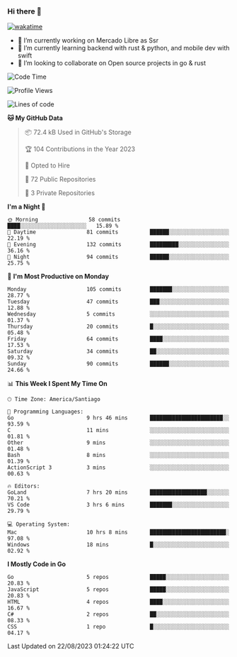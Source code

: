 ### Hi there 👋

[![wakatime](https://wakatime.com/badge/user/330beacb-fb27-4e32-bc38-f8f521bcf832.svg)](https://wakatime.com/@330beacb-fb27-4e32-bc38-f8f521bcf832)

- 🔭 I’m currently working on Mercado Libre as Ssr
- 🌱 I’m currently learning backend with rust & python, and mobile dev with swift
- 👯 I’m looking to collaborate on Open source projects in go & rust

<!--START_SECTION:waka-->
![Code Time](http://img.shields.io/badge/Code%20Time-259%20hrs%2029%20mins-blue)

![Profile Views](http://img.shields.io/badge/Profile%20Views-0-blue)

![Lines of code](https://img.shields.io/badge/From%20Hello%20World%20I%27ve%20Written-3.4%20million%20lines%20of%20code-blue)

**🐱 My GitHub Data** 

> 📦 72.4 kB Used in GitHub's Storage 
 > 
> 🏆 104 Contributions in the Year 2023
 > 
> 💼 Opted to Hire
 > 
> 📜 72 Public Repositories 
 > 
> 🔑 3 Private Repositories 
 > 
**I'm a Night 🦉** 

```text
🌞 Morning                58 commits          ████░░░░░░░░░░░░░░░░░░░░░   15.89 % 
🌆 Daytime                81 commits          ██████░░░░░░░░░░░░░░░░░░░   22.19 % 
🌃 Evening                132 commits         █████████░░░░░░░░░░░░░░░░   36.16 % 
🌙 Night                  94 commits          ██████░░░░░░░░░░░░░░░░░░░   25.75 % 
```
📅 **I'm Most Productive on Monday** 

```text
Monday                   105 commits         ███████░░░░░░░░░░░░░░░░░░   28.77 % 
Tuesday                  47 commits          ███░░░░░░░░░░░░░░░░░░░░░░   12.88 % 
Wednesday                5 commits           ░░░░░░░░░░░░░░░░░░░░░░░░░   01.37 % 
Thursday                 20 commits          █░░░░░░░░░░░░░░░░░░░░░░░░   05.48 % 
Friday                   64 commits          ████░░░░░░░░░░░░░░░░░░░░░   17.53 % 
Saturday                 34 commits          ██░░░░░░░░░░░░░░░░░░░░░░░   09.32 % 
Sunday                   90 commits          ██████░░░░░░░░░░░░░░░░░░░   24.66 % 
```


📊 **This Week I Spent My Time On** 

```text
🕑︎ Time Zone: America/Santiago

💬 Programming Languages: 
Go                       9 hrs 46 mins       ███████████████████████░░   93.59 % 
C                        11 mins             ░░░░░░░░░░░░░░░░░░░░░░░░░   01.81 % 
Other                    9 mins              ░░░░░░░░░░░░░░░░░░░░░░░░░   01.48 % 
Bash                     8 mins              ░░░░░░░░░░░░░░░░░░░░░░░░░   01.39 % 
ActionScript 3           3 mins              ░░░░░░░░░░░░░░░░░░░░░░░░░   00.63 % 

🔥 Editors: 
GoLand                   7 hrs 20 mins       ██████████████████░░░░░░░   70.21 % 
VS Code                  3 hrs 6 mins        ███████░░░░░░░░░░░░░░░░░░   29.79 % 

💻 Operating System: 
Mac                      10 hrs 8 mins       ████████████████████████░   97.08 % 
Windows                  18 mins             █░░░░░░░░░░░░░░░░░░░░░░░░   02.92 % 
```

**I Mostly Code in Go** 

```text
Go                       5 repos             █████░░░░░░░░░░░░░░░░░░░░   20.83 % 
JavaScript               5 repos             █████░░░░░░░░░░░░░░░░░░░░   20.83 % 
HTML                     4 repos             ████░░░░░░░░░░░░░░░░░░░░░   16.67 % 
C#                       2 repos             ██░░░░░░░░░░░░░░░░░░░░░░░   08.33 % 
CSS                      1 repo              █░░░░░░░░░░░░░░░░░░░░░░░░   04.17 % 
```




 Last Updated on 22/08/2023 01:24:22 UTC
<!--END_SECTION:waka-->
